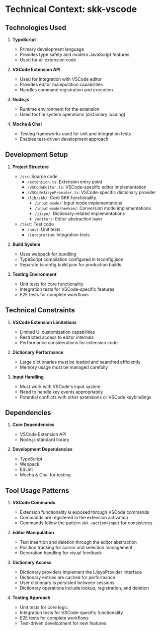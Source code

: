 # Technical Context: skk-vscode

## Technologies Used

1. **TypeScript**
   - Primary development language
   - Provides type safety and modern JavaScript features
   - Used for all extension code

2. **VSCode Extension API**
   - Used for integration with VSCode editor
   - Provides editor manipulation capabilities
   - Handles command registration and execution

3. **Node.js**
   - Runtime environment for the extension
   - Used for file system operations (dictionary loading)

4. **Mocha & Chai**
   - Testing frameworks used for unit and integration tests
   - Enables test-driven development approach

## Development Setup

1. **Project Structure**
   - `/src`: Source code
     - `/extension.ts`: Extension entry point
     - `/VSCodeEditor.ts`: VSCode-specific editor implementation
     - `/VSCodeJisyoProvider.ts`: VSCode-specific dictionary provider
     - `/lib/skk/`: Core SKK functionality
       - `/input-mode/`: Input mode implementations
       - `/input-mode/henkan/`: Conversion mode implementations
       - `/jisyo/`: Dictionary-related implementations
       - `/editor/`: Editor abstraction layer
   - `/test`: Test code
     - `/unit`: Unit tests
     - `/integration`: Integration tests

2. **Build System**
   - Uses webpack for bundling
   - TypeScript compilation configured in tsconfig.json
   - Separate tsconfig.build.json for production builds

3. **Testing Environment**
   - Unit tests for core functionality
   - Integration tests for VSCode-specific features
   - E2E tests for complete workflows

## Technical Constraints

1. **VSCode Extension Limitations**
   - Limited UI customization capabilities
   - Restricted access to editor internals
   - Performance considerations for extension code

2. **Dictionary Performance**
   - Large dictionaries must be loaded and searched efficiently
   - Memory usage must be managed carefully

3. **Input Handling**
   - Must work with VSCode's input system
   - Need to handle key events appropriately
   - Potential conflicts with other extensions or VSCode keybindings

## Dependencies

1. **Core Dependencies**
   - VSCode Extension API
   - Node.js standard library

2. **Development Dependencies**
   - TypeScript
   - Webpack
   - ESLint
   - Mocha & Chai for testing

## Tool Usage Patterns

1. **VSCode Commands**
   - Extension functionality is exposed through VSCode commands
   - Commands are registered in the extension activation
   - Commands follow the pattern `skk.<action>Input` for consistency

2. **Editor Manipulation**
   - Text insertion and deletion through the editor abstraction
   - Position tracking for cursor and selection management
   - Decoration handling for visual feedback

3. **Dictionary Access**
   - Dictionary providers implement the IJisyoProvider interface
   - Dictionary entries are cached for performance
   - User dictionary is persisted between sessions
   - Dictionary operations include lookup, registration, and deletion

4. **Testing Approach**
   - Unit tests for core logic
   - Integration tests for VSCode-specific functionality
   - E2E tests for complete workflows
   - Test-driven development for new features

